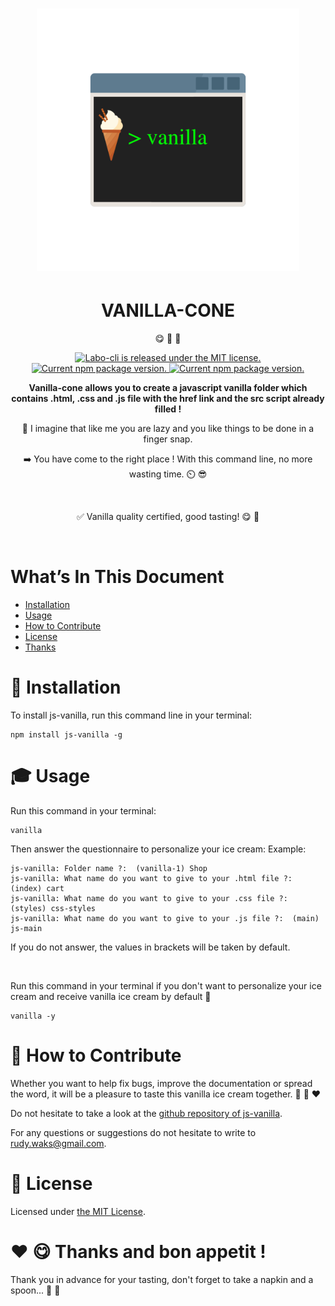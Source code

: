 <h1 align="center">
<img width="420" src="media/logo-js-vanilla.png" alt="Chalk">
</h1>

<h1 align="center">VANILLA-CONE</h1>

<p align="center">
😋 🍦 🚀
<p>

<p align="center">
    <a href="https://github.com/mrwaks/js-vanilla/blob/main/license" target="_blank">
        <img src="https://img.shields.io/badge/license-MIT-blue.svg" alt="Labo-cli is released under the MIT license." />
    </a>
    <a href="https://www.npmjs.com/package/vanilla-cone" target="_blank">
        <img src="https://img.shields.io/npm/v/vanilla-cone.svg" alt="Current npm package version." />
    </a>
    <a href="https://www.youtube.com/watch?v=LnqS6BnskIE" target="_blank">
        <img src="https://img.shields.io/badge/vanilla quality-certified-yellow" alt="Current npm package version." />
    </a>
<p>

<p align="center"><strong>Vanilla-cone allows you to create a javascript vanilla folder which contains .html, .css and .js file with the href link and the src script already filled !</strong></p>

<p align="center">🤔 I imagine that like me you are lazy and you like things to be done in a finger snap.</p>

<p align="center">➡️ You have come to the right place ! With this command line, no more wasting time. ⏲️ 😎</p>

<br>

<p align="center">✅ Vanilla quality certified, good tasting! 😋 🍦</p>

<br>

<h1>What’s In This Document</h1>

- <a href="#installation">Installation</a>
- <a href="#usage">Usage</a>
- <a href="#contribute">How to Contribute</a>
- <a href="#license">License</a>
- <a href="#thanks">Thanks</a>

<h1 id="installation">👷 Installation</h1>

<p>To install js-vanilla, run this command line in your terminal:</p>

    npm install js-vanilla -g

<h1 id="usage">🎓 Usage</h1>

<p>Run this command in your terminal:</p>

    vanilla

<p>Then answer the questionnaire to personalize your ice cream:
   Example:</p>

    js-vanilla: Folder name ?:  (vanilla-1) Shop
    js-vanilla: What name do you want to give to your .html file ?:  (index) cart
    js-vanilla: What name do you want to give to your .css file ?:  (styles) css-styles
    js-vanilla: What name do you want to give to your .js file ?:  (main) js-main

<p>If you do not answer, the values in brackets will be taken by default.</p>

<br>

<p>Run this command in your terminal if you don't want to personalize your ice cream and receive vanilla ice cream by default 🍦</p>

    vanilla -y

<h1 id="contribute">🤝 How to Contribute</h1>

<p>Whether you want to help fix bugs, improve the documentation or spread the word, it will be a pleasure to taste this vanilla ice cream together. 💪 🍦 ❤️</p>

<p>Do not hesitate to take a look at the <a href="https://github.com/mrwaks/js-vanilla" target="_blank">github repository of js-vanilla</a>.</p>

<p>For any questions or suggestions do not hesitate to write to<a href="mailto: rudy.waks@gmail.com"> rudy.waks@gmail.com</a>.</p>

<h1 id="license">📝 License</h1>

<p>Licensed under <a href="https://github.com/mrwaks/js-vanilla/blob/main/license" target="_blank">the MIT License</a>.</p>

<h1 id="thanks">❤️ 😋 Thanks and bon appetit !</h1>

<p>Thank you in advance for your tasting, don't forget to take a napkin and a spoon... 🥄 🍦</p>